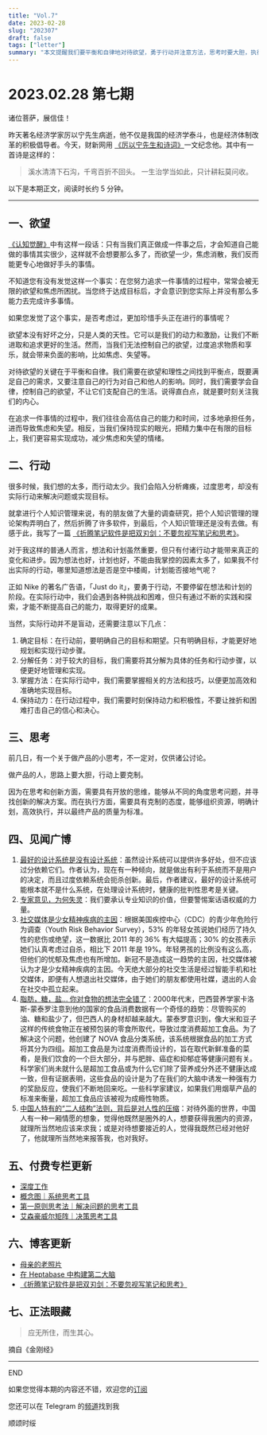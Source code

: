 ```yaml
---
title: "Vol.7"
date: 2023-02-28
slug: "202307"
draft: false
tags: ["letter"]
summary: "本文提醒我们要平衡和自律地对待欲望，勇于行动并注意方法，思考时要大胆，执行时要克制，同时分享了一些有趣的见闻和更新内容。"
---
```


# 2023.02.28 第七期

诸位菩萨，展信佳！

昨天著名经济学家厉以宁先生病逝，他不仅是我国的经济学泰斗，也是经济体制改革的积极倡导者。今天，财新网用 [《厉以宁先生和诗词》](https://mini.caixin.com/2023-02-28/102002499.html)一文纪念他。其中有一首诗是这样的：

> 溪水清清下石沟，千弯百折不回头。
一生治学当如此，只计耕耘莫问收。
>

以下是本期正文，阅读时长约 5 分钟。

---

## 一、欲望

[《认知觉醒》](https://book.douban.com/subject/35193035/)中有这样一段话：只有当我们真正做成一件事之后，才会知道自己能做的事情其实很少，这样就不会想要那么多了，而欲望一少，焦虑消散，我们反而能更专心地做好手头的事情。

不知道您有没有发觉这样一个事实：在您努力追求一件事情的过程中，常常会被无限的欲望和焦虑所困扰。当您终于达成目标后，才会意识到您实际上并没有那么多能力去完成许多事情。

如果您发觉了这个事实，是否考虑过，更加珍惜手头正在进行的事情呢？

欲望本没有好坏之分，只是人类的天性。它可以是我们的动力和激励，让我们不断进取和追求更好的生活。然而，当我们无法控制自己的欲望，过度追求物质和享乐，就会带来负面的影响，比如焦虑、失望等。

对待欲望的关键在于平衡和自律。我们需要在欲望和理性之间找到平衡点，既要满足自己的需求，又要注意自己的行为对自己和他人的影响。同时，我们需要学会自律，控制自己的欲望，不让它们支配自己的生活。说得直白点，就是要时刻关注我们的内心。

在追求一件事情的过程中，我们往往会高估自己的能力和时间，过多地承担任务，进而导致焦虑和失望。相反，当我们保持现实的眼光，把精力集中在有限的目标上，我们更容易实现成功，减少焦虑和失望的情绪。

## 二、行动

很多时候，我们想的太多，而行动太少。我们会陷入分析瘫痪，过度思考，却没有实际行动来解决问题或实现目标。

就拿进行个人知识管理来说，有的朋友做了大量的调查研究，把个人知识管理的理论架构弄明白了，然后折腾了许多软件，到最后，个人知识管理还是没有去做。有感于此，我写了一篇 [《折腾笔记软件是把双刃剑：不要忽视写笔记和思考》](https://justgoidea.com/2023-013)。

对于我这样的普通人而言，想法和计划虽然重要，但只有付诸行动才能带来真正的变化和进步。因为想法也好，计划也好，不能由我掌控的因素太多了，如果我不付出实际的行动，哪里知道想法是否是空中楼阁，计划能否接地气呢？

正如 Nike 的著名广告语，「Just do it」，要勇于行动，不要停留在想法和计划的阶段。在实际行动中，我们会遇到各种挑战和困难，但只有通过不断的实践和探索，才能不断提高自己的能力，取得更好的成果。

当然，实际行动并不是盲动，还需要注意以下几点：

1. 确定目标：在行动前，要明确自己的目标和期望。只有明确目标，才能更好地规划和实现行动步骤。
2. 分解任务：对于较大的目标，我们需要将其分解为具体的任务和行动步骤，以便更好地管理和实现。
3. 掌握方法：在实际行动中，我们需要掌握相关的方法和技巧，以便更加高效和准确地实现目标。
4. 保持动力：在行动过程中，我们需要时刻保持动力和积极性，不要让挫折和困难打击自己的信心和决心。

## 三、思考

前几日，有一个关于做产品的小思考，不一定对，仅供诸公讨论。

做产品的人，思路上要大胆，行动上要克制。

因为在思考和创新方面，需要具有开放的思维，能够从不同的角度思考问题，并寻找创新的解决方案。而在执行方面，需要具有克制的态度，能够组织资源，明确计划，高效执行，并以最终产品的质量为标准。

## 四、见闻广博

1. [最好的设计系统是没有设计系统](https://uxdesign.cc/the-best-design-system-is-no-system-4c5d1990dfc7)：虽然设计系统可以提供许多好处，但不应该过分依赖它们。作者认为，现在有一种倾向，就是做出有利于系统而不是用户的决定，而且过度依赖系统会扼杀创新。最后，作者建议，最好的设计系统可能根本就不是什么系统，在处理设计系统时，健康的批判性思考是关键。
2. [专家意见，为何失灵](https://mp.weixin.qq.com/s/UCyXrsTsn1d9uNoGhHjWCA)：我们要承认专业知识的价值，但要警惕案话语权威的力量。
3. [社交媒体是少女精神疾病的主因](https://jonathanhaidt.substack.com/p/social-media-mental-illness-epidemic)：根据美国疾控中心（CDC）的青少年危险行为调查（Youth Risk Behavior Survey），53% 的年轻女孩说她们经历了持久性的悲伤或绝望，这一数据比 2011 年的 36% 有大幅提高；30% 的女孩表示她们认真考虑过自杀，相比下 2011 年是 19%。年轻男孩的比例没有这么高，但他们的忧郁及焦虑也有所增加。新冠不是造成这一趋势的主因，社交媒体被认为才是少女精神疾病的主因。今天绝大部分的社交生活是经过智能手机和社交媒体，即便有人想退出社交媒体，由于她们的朋友都使用社媒，退出的人会在社交中孤立起来。
4. [脂肪，糖，盐... 你对食物的想法完全错了](https://www.wired.com/story/ultra-processed-foods/)：2000年代末，巴西营养学家卡洛斯-蒙泰罗注意到他的国家的食品消费数据有一个奇怪的趋势：尽管购买的油、糖和盐少了，但巴西人的身材却越来越大。蒙泰罗意识到，像大米和豆子这样的传统食物正在被预包装的零食所取代，导致过度消费超加工食品。为了解决这个问题，他创建了 NOVA 食品分类系统，该系统根据食品的加工方式将其分为四组。超加工食品是为过度消费而设计的，旨在取代新鲜准备的菜肴，是我们饮食的一个巨大部分，并与肥胖、癌症和抑郁症等健康问题有关。科学家们尚未就什么是超加工食品或为什么它们除了营养成分外还不健康达成一致，但有证据表明，这些食品的设计是为了在我们的大脑中诱发一种强有力的奖励反应，使我们不断地回来吃。一些科学家建议，如果我们用烟草产品的标准来衡量，超加工食品应该被视为成瘾性物质。
5. [中国人特有的“二人结构”法则，背后是对人性的压缩](https://mp.weixin.qq.com/s/LyP_gWtK5S3I0okPKhp0Ew)：对待外面的世界，中国人有一种一厢情愿的想象，觉得他既然是圈外的人，想要获得我圈内的资源，就理所当然地应该来求我；或是对待想要接近的人，觉得我既然已经对他好了，他就理所当然地来报答我，也对我好。

## 五、付费专栏更新

- [深度工作](https://xiaobot.net/post/cbf4cbc5-32c1-437c-ae31-43f21bae5ade)
- [概念图｜系统思考工具](https://xiaobot.net/post/9f344c90-3c32-43bd-9d3f-1ebc567bf85d)
- [第一原则思考法｜解决问题的思考工具](https://xiaobot.net/post/9e0ae715-3b70-4116-b692-b40fd1ba5dae)
- [艾森豪威尔矩阵｜决策思考工具](https://xiaobot.net/post/5b0a3bae-f96c-4fc0-936a-012952916126)

## 六、博客更新

- [母亲的老照片](https://justgoidea.com/posts/2023-010)
- [在 Heptabase 中构建第二大脑](https://justgoidea.com/posts/2023-011)
- [《折腾笔记软件是把双刃剑：不要忽视写笔记和思考》](https://justgoidea.com/posts/2023-013)

## 七、正法眼藏

> 应无所住，而生其心。

摘自《金刚经》
>

---

END

如果您觉得本期的内容还不错，欢迎您的[订阅](https://justgoidea.com/newsletter/)

您还可以在 Telegram 的[频道](https://t.me/justgoidea)找到我

顺颂时绥
